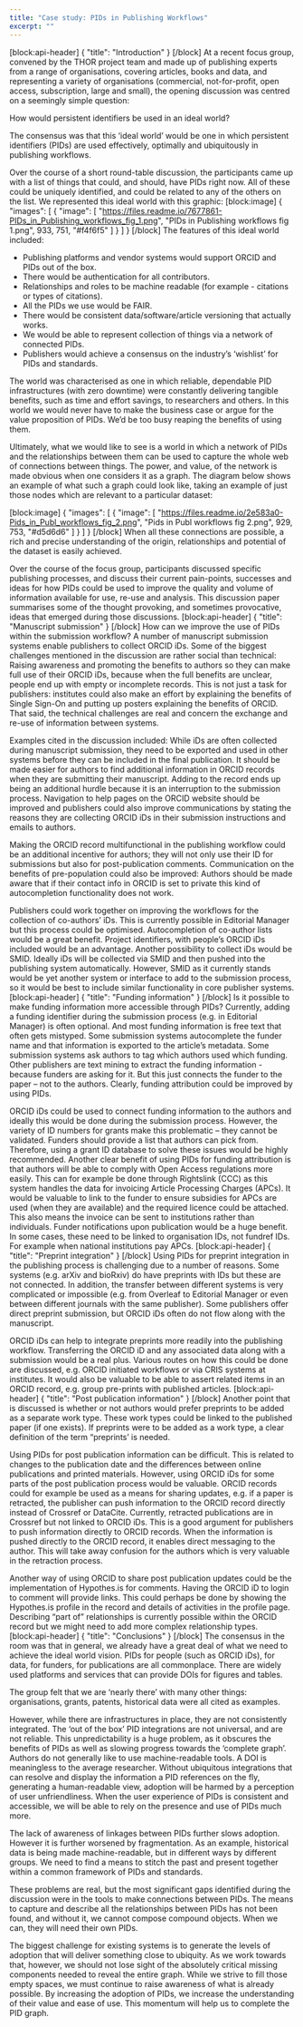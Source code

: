 ```yaml
---
title: "Case study: PIDs in Publishing Workflows"
excerpt: ""
---
```

[block:api-header]
{
  "title": "Introduction"
}
[/block]
At a recent focus group, convened by the THOR project team and made up of publishing experts from a range of organisations, covering articles, books and data, and representing a variety of organisations (commercial, not-for-profit, open access, subscription, large and small), the opening discussion was centred on a seemingly simple question:

How would persistent identifiers be used in an ideal world?

The consensus was that this ‘ideal world’ would be one in which persistent identifiers (PIDs) are used effectively, optimally and ubiquitously in publishing workflows.

Over the course of a short round-table discussion, the participants came up with a list of things that could, and should, have PIDs right now. All of these could be uniquely identified, and could be related to any of the others on the list. We represented this ideal world with this graphic: 
[block:image]
{
  "images": [
    {
      "image": [
        "https://files.readme.io/7677861-PIDs_in_Publishing_workflows_fig_1.png",
        "PIDs in Publishing workflows fig 1.png",
        933,
        751,
        "#f4f6f5"
      ]
    }
  ]
}
[/block]
The features of this ideal world included:

* Publishing platforms and vendor systems would support ORCID and PIDs out of the box.
* There would be authentication for all contributors.
* Relationships and roles to be machine readable (for example - citations or types of citations).
* All the PIDs we use would be FAIR.
* There would be consistent data/software/article versioning that actually works.
* We would be able to represent collection of things via a network of connected PIDs.
* Publishers would achieve a consensus on the industry’s ‘wishlist’ for PIDs and standards.

The world was characterised as one in which reliable, dependable PID infrastructures (with zero downtime) were constantly delivering tangible benefits, such as time and effort savings, to researchers and others. In this world we would never have to make the business case or argue for the value proposition of PIDs. We’d be too busy reaping the benefits of using them.

Ultimately, what we would like to see is a world in which a network of PIDs and the relationships between them can be used to capture the whole web of connections between things. The power, and value, of the network is made obvious when one considers it as a graph. The diagram below shows an example of what such a graph could look like, taking an example of just those nodes which are relevant to a particular dataset:

[block:image]
{
  "images": [
    {
      "image": [
        "https://files.readme.io/2e583a0-Pids_in_Publ_workflows_fig_2.png",
        "Pids in Publ workflows fig 2.png",
        929,
        753,
        "#d5d6d6"
      ]
    }
  ]
}
[/block]
When all these connections are possible, a rich and precise understanding of the origin, relationships and potential of the dataset is easily achieved.

Over the course of the focus group, participants discussed specific publishing processes, and discuss their current pain-points, successes and ideas for how PIDs could be used to improve the quality and volume of information available for use, re-use and analysis. This discussion paper summarises some of the thought provoking, and sometimes provocative, ideas that emerged during those discussions.
[block:api-header]
{
  "title": "Manuscript submission"
}
[/block]
How can we improve the use of PIDs within the submission workflow? A number of manuscript submission systems enable publishers to collect ORCID iDs. Some of the biggest challenges mentioned in the discussion are rather social than technical: Raising awareness and promoting the benefits to authors so they can make full use of their ORCID iDs, because when the full benefits are unclear, people end up with empty or incomplete records. This is not just a task for publishers: institutes could also make an effort by explaining the benefits of Single Sign-On and putting up posters explaining the benefits of ORCID. That said, the technical challenges are real and concern the exchange and re-use of information between systems. 

Examples cited in the discussion included: While iDs are often collected during manuscript submission, they need to be exported and used in other systems before they can be included in the final publication. It should be made easier for authors to find additional information in ORCID records when they are submitting their manuscript. Adding to the record ends up being an additional hurdle because it is an interruption to the submission process. Navigation to help pages on the ORCID website should be improved and publishers could also improve communications by stating the reasons they are collecting ORCID iDs in their submission instructions and emails to authors.

Making the ORCID record multifunctional in the publishing workflow could be an additional incentive for authors; they will not only use their ID for submissions but also for post-publication comments. Communication on the benefits of pre-population could also be improved: Authors should be made aware that if their contact info in ORCID is set to private this kind of autocompletion functionality does not work. 

Publishers could work together on improving the workflows for the collection of co-authors’ iDs. This is currently possible in Editorial Manager but this process could be optimised. Autocompletion of co-author lists would be a great benefit. Project identifiers, with people’s ORCID iDs included would be an advantage. Another possibility to collect iDs would be SMID. Ideally iDs will be collected via SMID and then pushed into the publishing system automatically. However, SMID as it currently stands would be yet another system or interface to add to the submission process, so it would be best to include similar functionality in core publisher systems.
[block:api-header]
{
  "title": "Funding information"
}
[/block]
Is it possible to make funding information more accessible through PIDs? Currently, adding a funding identifier during the submission process (e.g. in Editorial Manager) is often optional. And most funding information is free text that often gets mistyped. Some submission systems autocomplete the funder name and that information is exported to the article’s metadata. Some submission systems ask authors to tag which authors used which funding. Other publishers are text mining to extract the funding information - because funders are asking for it. But this just connects the funder to the paper – not to the authors. Clearly, funding attribution could be improved by using PIDs.

ORCID iDs could be used to connect funding information to the authors and ideally this would be done during the submission process. However, the variety of ID numbers for grants make this problematic – they cannot be validated. Funders should provide a list that authors can pick from. Therefore, using a grant ID database to solve these issues would be highly recommended. 
Another clear benefit of using PIDs for funding attribution is that authors will be able to comply with Open Access regulations more easily. This can for example be done through Rightslink (CCC) as this system handles the data for invoicing Article Processing Charges (APCs). It would be valuable to link to the funder to ensure subsidies for APCs are used (when they are available) and the required licence could be attached. This also means the invoice can be sent to institutions rather than individuals. Funder notifications upon publication would be a huge benefit. In some cases, these need to be linked to organisation IDs, not fundref IDs. For example when national institutions pay APCs.
[block:api-header]
{
  "title": "Preprint integration"
}
[/block]
Using PIDs for preprint integration in the publishing process is challenging due to a number of reasons. Some systems (e.g. arXiv and bioRxiv) do have preprints with IDs but these are not connected. In addition, the transfer between different systems is very complicated or impossible (e.g. from Overleaf to Editorial Manager or even between different journals with the same publisher). Some publishers offer direct preprint submission, but ORCID iDs often do not flow along with the manuscript.

ORCID iDs can help to integrate preprints more readily into the publishing workflow. Transferring the ORCID iD and any associated data along with a submission would be a real plus. Various routes on how this could be done are discussed, e.g. ORCID initiated workflows or via CRIS systems at institutes. It would also be valuable to be able to assert related items in an ORCID record, e.g. group pre-prints with published articles. 
[block:api-header]
{
  "title": "Post publication information"
}
[/block]
Another point that is discussed is whether or not authors would prefer preprints to be added as a separate work type. These work types could be linked to the published paper (if one exists). If preprints were to be added as a work type, a clear definition of the term “preprints’ is needed.

Using PIDs for post publication information can be difficult. This is related to changes to the publication date and the differences between online publications and printed materials. However, using ORCID iDs for some parts of the post publication process would be valuable.
ORCID records could for example be used as a means for sharing updates, e.g. if a paper is retracted, the publisher can push information to the ORCID record directly instead of Crossref or DataCite. Currently, retracted publications are in Crossref but not linked to ORCID iDs. This is a good argument for publishers to push information directly to ORCID records. When the information is pushed directly to the ORCID record, it enables direct messaging to the author. This will take away confusion for the authors which is very valuable in the retraction process.

Another way of using ORCID to share post publication updates could be the implementation of Hypothes.is for comments. Having the ORCID iD to login to comment will provide links. This could perhaps be done by showing the Hypothes.is profile in the record and details of activities in the profile page. Describing “part of” relationships is currently possible within the ORCID record but we might need to add more complex relationship types.
[block:api-header]
{
  "title": "Conclusions"
}
[/block]
The consensus in the room was that in general, we already have a great deal of what we need to achieve the ideal world vision. PIDs for people (such as ORCID iDs), for data, for funders, for publications are all commonplace. There are widely used platforms and services that can provide DOIs for figures and tables.

The group felt that we are ‘nearly there’ with many other things: organisations, grants, patents, historical data were all cited as examples.

However, while there are infrastructures in place, they are not consistently integrated. The ‘out of the box’ PID integrations are not universal, and are not reliable. This unpredictability is a huge problem, as it obscures the benefits of PIDs as well as slowing progress towards the ‘complete graph’. 
Authors do not generally like to use machine-readable tools. A DOI is meaningless to the average researcher. Without ubiquitous integrations that can resolve and display the information a PID references on the fly, generating a human-readable view, adoption will be harmed by a perception of user unfriendliness. When the user experience of PIDs is consistent and accessible, we will be able to rely on the presence and use of PIDs much more. 

The lack of awareness of linkages between PIDs further slows adoption. However it is further worsened by fragmentation. As an example, historical data is being made machine-readable, but in different ways by different groups. We need to find a means to stitch the past and present together within a common framework of PIDs and standards.

These problems are real, but the most significant gaps identified during the discussion were in the tools to make connections between PIDs. The means to capture and describe all the relationships between PIDs has not been found, and without it, we cannot compose compound objects. When we can, they will need their own PIDs.

The biggest challenge for existing systems is to generate the levels of adoption that will deliver something close to ubiquity. As we work towards that, however, we should not lose sight of the absolutely critical missing components needed to reveal the entire graph. While we strive to fill those empty spaces, we must continue to raise awareness of what is already possible. By increasing the adoption of PIDs, we increase the understanding of their value and ease of use. This momentum will help us to complete the PID graph.